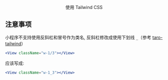 <p align="center">
使用 Tailwind CSS<br/>
</p>

## 注意事项

小程序不支持使用反斜杠和冒号作为类名, 反斜杠修改成使用下划线 `_`（参考 [taro-tailwind](https://github.com/windedge/taro-tailwind)）

```jsx
<View className="w-1/3"></View>
```

应该写成:

```jsx
<View className="w-1_3"></View>
```